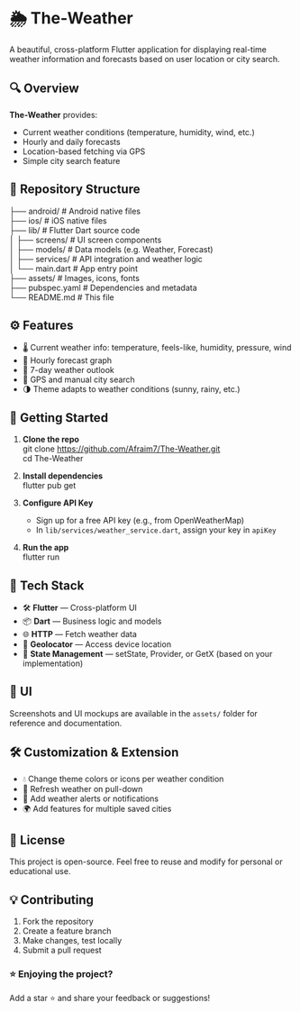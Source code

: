 # 🌦️ The-Weather

A beautiful, cross-platform Flutter application for displaying real-time weather information and forecasts based on user location or city search.



## 🔍 Overview

**The-Weather** provides:
- Current weather conditions (temperature, humidity, wind, etc.)
- Hourly and daily forecasts
- Location-based fetching via GPS
- Simple city search feature



## 📁 Repository Structure

├── android/          # Android native files  
├── ios/              # iOS native files  
├── lib/              # Flutter Dart source code  
│   ├── screens/      # UI screen components  
│   ├── models/       # Data models (e.g. Weather, Forecast)  
│   ├── services/     # API integration and weather logic  
│   └── main.dart     # App entry point  
├── assets/           # Images, icons, fonts  
├── pubspec.yaml      # Dependencies and metadata  
└── README.md         # This file  



## ⚙️ Features

- 🌡️ Current weather info: temperature, feels-like, humidity, pressure, wind  
- 📅 Hourly forecast graph  
- 📅 7-day weather outlook  
- 📍 GPS and manual city search  
- 🌗 Theme adapts to weather conditions (sunny, rainy, etc.)



## 🚀 Getting Started

1. **Clone the repo**  
   git clone https://github.com/Afraim7/The-Weather.git  
   cd The-Weather  

2. **Install dependencies**  
   flutter pub get  

3. **Configure API Key**  
   - Sign up for a free API key (e.g., from OpenWeatherMap)  
   - In `lib/services/weather_service.dart`, assign your key in `apiKey`  

4. **Run the app**  
   flutter run  



## 🧩 Tech Stack

- 🛠️ **Flutter** — Cross-platform UI  
- 📦 **Dart** — Business logic and models  
- 🌐 **HTTP** — Fetch weather data  
- 📍 **Geolocator** — Access device location  
- 🎨 **State Management** — setState, Provider, or GetX (based on your implementation)



## 🎨 UI

Screenshots and UI mockups are available in the `assets/` folder for reference and documentation.



## 🛠️ Customization & Extension

- 💧 Change theme colors or icons per weather condition  
- 🔁 Refresh weather on pull-down  
- 🚨 Add weather alerts or notifications  
- 🌍 Add features for multiple saved cities



## 📄 License

This project is open-source. Feel free to reuse and modify for personal or educational use.



## 💡 Contributing

1. Fork the repository  
2. Create a feature branch  
3. Make changes, test locally  
4. Submit a pull request



### ⭐ Enjoying the project?  
Add a star ⭐ and share your feedback or suggestions!
